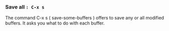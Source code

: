 ### Save all `: C-x s`

The command C-x s ( save-some-buffers ) offers to save any or all modified buffers. It asks you what to do with each buffer. 
